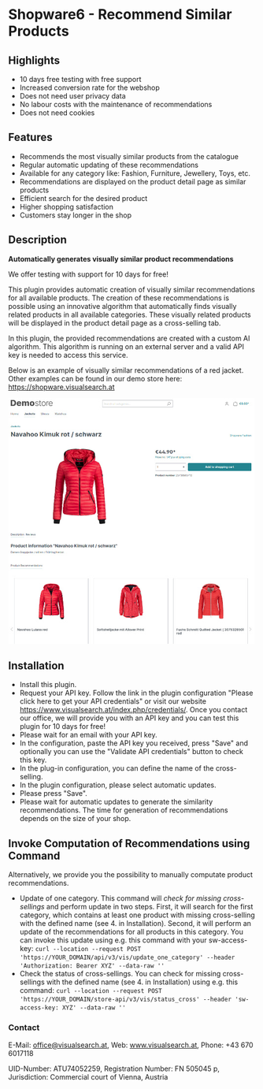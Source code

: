 # Shopware6 - Recommend Similar Products

## Highlights
* 10 days free testing with free support
* Increased conversion rate for the webshop
* Does not need user privacy data
* No labour costs with the maintenance of recommendations
* Does not need cookies

## Features
* Recommends the most visually similar products from the catalogue
* Regular automatic updating of these recommendations
* Available for any category like: Fashion, Furniture, Jewellery, Toys, etc.
* Recommendations are displayed on the product detail page as similar products
* Efficient search for the desired product
* Higher shopping satisfaction
* Customers stay longer in the shop

## Description
**Automatically generates visually similar product recommendations**

We offer testing with support for 10 days for free!

This plugin provides automatic creation of visually similar recommendations for all available products. The creation of these recommendations is possible using an innovative algorithm that automatically finds visually related products in all available categories. These visually related products will be displayed in the product detail page as a cross-selling tab.

In this plugin, the provided recommendations are created with a custom AI algorithm. This algorithm is running on an external server and a valid API key is needed to access this service.

Below is an example of visually similar recommendations of a red jacket. Other examples can be found in our demo store here: https://shopware.visualsearch.at

<img src="/demostore-jacket.jpg" alt="drawing" width="500px"/>

## Installation

* Install this plugin.
* Request your API key. Follow the link in the plugin configuration "Please click here to get your API credentials" or visit our website https://www.visualsearch.at/index.php/credentials/. Once you contact our office, we will provide you with an API key and you can test this plugin for 10 days for free!
* Please wait for an email with your API key.
* In the configuration, paste the API key you received, press "Save" and optionally you can use the "Validate API credentials" button to check this key.
* In the plug-in configuration, you can define the name of the cross-selling.
* In the plugin configuration, please select automatic updates.
* Please press "Save".
* Please wait for automatic updates to generate the similarity recommendations. The time for generation of recommendations depends on the size of your shop.

## Invoke Computation of Recommendations using Command

Alternatively, we provide you the possibility to manually computate product recommendations.

* Update of one category. This command will *check for missing cross-sellings* and perform update in two steps. First, it will search for the first category, which contains at least one product with missing cross-selling with the defined name (see 4. in Installation). Second, it will perform an update of the recommendations for all products in this category. You can invoke this update using e.g. this command with your sw-access-key: `curl --location --request POST 'https://YOUR_DOMAIN/api/v3/vis/update_one_category' --header 'Authorization: Bearer XYZ' --data-raw ''`
* Check the status of cross-sellings. You can check for missing cross-sellings with the defined name (see 4. in Installation) using e.g. this command: `curl --location --request POST 'https://YOUR_DOMAIN/store-api/v3/vis/status_cross' --header 'sw-access-key: XYZ' --data-raw ''`

### Contact
E-Mail: office@visualsearch.at, Web: www.visualsearch.at, Phone: +43 670 6017118

UID-Number: ATU74052259, Registration Number: FN 505045 p, Jurisdiction: Commercial court of Vienna, Austria

